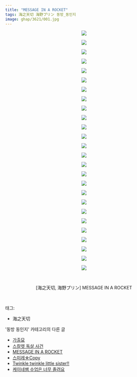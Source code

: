 ```yaml
---
title: "MESSAGE IN A ROCKET"
tags: 海之天切 海野プリン 동방_동인지
image: ghap/3621/001.jpg
---
```

<div class="article">
<p style="text-align: center; clear: none; float: none;"><img src="{{ site.nasurl }}/ghap/3621/001.jpg"/></p>
<p style="text-align: center; clear: none; float: none;"><img src="{{ site.nasurl }}/ghap/3621/002.jpg"/></p>
<p style="text-align: center; clear: none; float: none;"><img src="{{ site.nasurl }}/ghap/3621/003.jpg"/></p>
<p style="text-align: center; clear: none; float: none;"><img src="{{ site.nasurl }}/ghap/3621/004.jpg"/></p>
<p style="text-align: center; clear: none; float: none;"><img src="{{ site.nasurl }}/ghap/3621/005.jpg"/></p>
<p style="text-align: center; clear: none; float: none;"><img src="{{ site.nasurl }}/ghap/3621/006.jpg"/></p>
<p style="text-align: center; clear: none; float: none;"><img src="{{ site.nasurl }}/ghap/3621/007.jpg"/></p>
<p style="text-align: center; clear: none; float: none;"><img src="{{ site.nasurl }}/ghap/3621/008.jpg"/></p>
<p style="text-align: center; clear: none; float: none;"><img src="{{ site.nasurl }}/ghap/3621/009.jpg"/></p>
<p style="text-align: center; clear: none; float: none;"><img src="{{ site.nasurl }}/ghap/3621/010.jpg"/></p>
<p style="text-align: center; clear: none; float: none;"><img src="{{ site.nasurl }}/ghap/3621/011.jpg"/></p>
<p style="text-align: center; clear: none; float: none;"><img src="{{ site.nasurl }}/ghap/3621/012.jpg"/></p>
<p style="text-align: center; clear: none; float: none;"><img src="{{ site.nasurl }}/ghap/3621/013.jpg"/></p>
<p style="text-align: center; clear: none; float: none;"><img src="{{ site.nasurl }}/ghap/3621/014.jpg"/></p>
<p style="text-align: center; clear: none; float: none;"><img src="{{ site.nasurl }}/ghap/3621/015.jpg"/></p>
<p style="text-align: center; clear: none; float: none;"><img src="{{ site.nasurl }}/ghap/3621/016.jpg"/></p>
<p style="text-align: center; clear: none; float: none;"><img src="{{ site.nasurl }}/ghap/3621/017.jpg"/></p>
<p style="text-align: center; clear: none; float: none;"><img src="{{ site.nasurl }}/ghap/3621/018.jpg"/></p>
<p style="text-align: center; clear: none; float: none;"><img src="{{ site.nasurl }}/ghap/3621/019.jpg"/></p>
<p style="text-align: center; clear: none; float: none;"><img src="{{ site.nasurl }}/ghap/3621/020.jpg"/></p>
<p style="text-align: center; clear: none; float: none;"><img src="{{ site.nasurl }}/ghap/3621/021.jpg"/></p>
<p style="text-align: center; clear: none; float: none;"><img src="{{ site.nasurl }}/ghap/3621/022.jpg"/></p>
<p style="text-align: center; clear: none; float: none;"><img src="{{ site.nasurl }}/ghap/3621/023.jpg"/></p>
<p style="text-align: center; clear: none; float: none;"><img src="{{ site.nasurl }}/ghap/3621/024.jpg"/></p>
<p style="text-align: center; clear: none; float: none;"><img src="{{ site.nasurl }}/ghap/3621/025.jpg"/></p>
<p style="text-align: center; clear: none; float: none;"><img src="{{ site.nasurl }}/ghap/3621/026.jpg"/></p>
<p style="text-align: center; clear: none; float: none;"><br/></p>
<p style="text-align: center; clear: none; float: none;">[海之天切, 海野プリン] MESSAGE IN A ROCKET</p>
<p><br/></p>
</div><div class="tagTrail">
<p>태그: </p>
<ul>
<li>海之天切</li>
</ul>
</div><div class="another">
<p>'동방 동인지' 카테고리의 다른 글</p>
<ul>
<li><a href="/2017-08-10-ghap_3629">가출묘</a></li>
<li><a href="/2017-08-10-ghap_3627">스칼렛 독살 사건</a></li>
<li><a href="/2017-08-04-ghap_3621">MESSAGE IN A ROCKET</a></li>
<li><a href="/2017-08-04-ghap_3620">스미레☆Copy</a></li>
<li><a href="/2017-08-04-ghap_3619">Twinkle twinkle little sister!!</a></li>
<li><a href="/2017-08-04-ghap_3618">케이네쌤 수업은 너무 졸려요</a></li>
</ul>
</div><div class="cb_module cb_fluid">
<div class="cb_wrt cb_profile">
</div><!-- commentList close -->
</div>